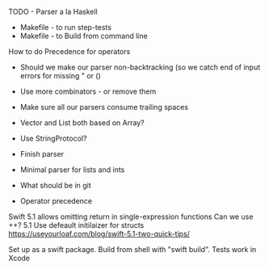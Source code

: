 TODO - Parser a la Haskell

- Makefile - to run step-tests
- Makefile - to Build from command line

How to do Precedence for operators

- Should we make our parser non-backtracking (so we catch end of input errors for missing " or ()
- Use more combinators - or remove them
- Make sure all our parsers consume trailing spaces

- Vector and List both based on Array?

- Use StringProtocol?

- Finish parser
- Minimal parser for lists and ints

- What should be in git
- Operator precedence



Swift 5.1 allows omitting return in single-expression functions
Can we use ++?
5.1 Use defeault initilaizer for structs https://useyourloaf.com/blog/swift-5.1-two-quick-tips/

Set up as a swift package. Build from shell with "swift build". Tests work in Xcode
